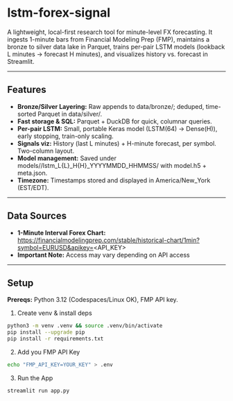 # lstm-forex-signal
A lightweight, local-first research tool for minute-level FX forecasting. It ingests 1-minute bars from Financial Modeling Prep (FMP), maintains a bronze to silver data lake in Parquet, trains per-pair LSTM models (lookback L minutes → forecast H minutes), and visualizes history vs. forecast in Streamlit.

---
## Features
- **Bronze/Silver Layering:** Raw appends to data/bronze/; deduped, time-sorted Parquet in data/silver/.
- **Fast storage & SQL:** Parquet + DuckDB for quick, columnar queries.
- **Per-pair LSTM:** Small, portable Keras model (LSTM(64) → Dense(H)), early stopping, train-only scaling.
- **Signals viz:** History (last L minutes) + H-minute forecast, per symbol. Two-column layout.
- **Model management:** Saved under models/<SYMBOL>/lstm_L{L}_H{H}_YYYYMMDD_HHMMSS/ with model.h5 + meta.json.
- **Timezone:** Timestamps stored and displayed in America/New_York (EST/EDT).

---
## Data Sources
- **1-Minute Interval Forex Chart:** https://financialmodelingprep.com/stable/historical-chart/1min?symbol=EURUSD&apikey=<API_KEY>
- **Important Note:** Access may vary depending on API access

---
## Setup
**Prereqs:** Python 3.12 (Codespaces/Linux OK), FMP API key.

1. Create venv & install deps
```bash
python3 -m venv .venv && source .venv/bin/activate
pip install --upgrade pip
pip install -r requirements.txt
```

2. Add you FMP API Key
```bash
echo "FMP_API_KEY=YOUR_KEY" > .env
```

3. Run the App
```bash
streamlit run app.py
```
